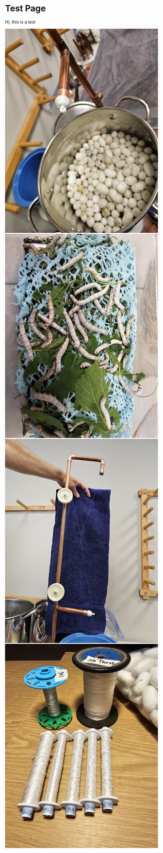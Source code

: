 Test Page
==========

Hi, this is a test

<photo-gallery>
    <a href="/images/silk-reeling-workshop/20231020_104725.jpg">
        <img 
            src="/images/silk-reeling-workshop/20231020_104725.jpg"
            title="A photo from the workshop"
            alt="A pot of boiling cocoons"
        >
    </a>
    <a href="/images/silk-reeling-workshop/20231020_145524.jpg">
        <img 
            src="/images/silk-reeling-workshop/20231020_145524.jpg"
        >
    </a>
    <a href="/images/silk-reeling-workshop/20231020_153325.jpg">
        <img src="/images/silk-reeling-workshop/20231020_153325.jpg">
    </a>
    <a href="/images/silk-reeling-workshop/20231023_213328.jpg">
        <img src="/images/silk-reeling-workshop/20231023_213328.jpg">
    </a>
</photo-gallery>